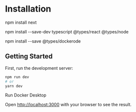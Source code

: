 # Installation

npm install next  

npm install --save-dev typescript @types/react @types/node  

npm install --save @types/dockerode  


## Getting Started

First, run the development server:

```bash
npm run dev
# or
yarn dev
```

Run Docker Desktop

Open [http://localhost:3000](http://localhost:3000) with your browser to see the result.
